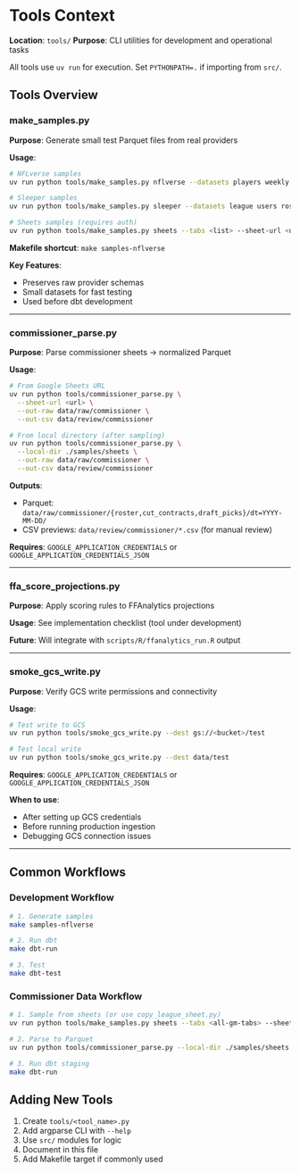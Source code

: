 # Tools Context

**Location**: `tools/`
**Purpose**: CLI utilities for development and operational tasks

All tools use `uv run` for execution. Set `PYTHONPATH=.` if importing from `src/`.

## Tools Overview

### make_samples.py

**Purpose**: Generate small test Parquet files from real providers

**Usage**:

```bash
# NFLverse samples
uv run python tools/make_samples.py nflverse --datasets players weekly --seasons 2024 --weeks 1 --out ./samples

# Sleeper samples
uv run python tools/make_samples.py sleeper --datasets league users rosters --league-id <id> --out ./samples

# Sheets samples (requires auth)
uv run python tools/make_samples.py sheets --tabs <list> --sheet-url <url> --out ./samples
```

**Makefile shortcut**: `make samples-nflverse`

**Key Features**:

- Preserves raw provider schemas
- Small datasets for fast testing
- Used before dbt development

______________________________________________________________________

### commissioner_parse.py

**Purpose**: Parse commissioner sheets → normalized Parquet

**Usage**:

```bash
# From Google Sheets URL
uv run python tools/commissioner_parse.py \
  --sheet-url <url> \
  --out-raw data/raw/commissioner \
  --out-csv data/review/commissioner

# From local directory (after sampling)
uv run python tools/commissioner_parse.py \
  --local-dir ./samples/sheets \
  --out-raw data/raw/commissioner \
  --out-csv data/review/commissioner
```

**Outputs**:

- Parquet: `data/raw/commissioner/{roster,cut_contracts,draft_picks}/dt=YYYY-MM-DD/`
- CSV previews: `data/review/commissioner/*.csv` (for manual review)

**Requires**: `GOOGLE_APPLICATION_CREDENTIALS` or `GOOGLE_APPLICATION_CREDENTIALS_JSON`

______________________________________________________________________

### ffa_score_projections.py

**Purpose**: Apply scoring rules to FFAnalytics projections

**Usage**: See implementation checklist (tool under development)

**Future**: Will integrate with `scripts/R/ffanalytics_run.R` output

______________________________________________________________________

### smoke_gcs_write.py

**Purpose**: Verify GCS write permissions and connectivity

**Usage**:

```bash
# Test write to GCS
uv run python tools/smoke_gcs_write.py --dest gs://<bucket>/test

# Test local write
uv run python tools/smoke_gcs_write.py --dest data/test
```

**Requires**: `GOOGLE_APPLICATION_CREDENTIALS` or `GOOGLE_APPLICATION_CREDENTIALS_JSON`

**When to use**:

- After setting up GCS credentials
- Before running production ingestion
- Debugging GCS connection issues

______________________________________________________________________

## Common Workflows

### Development Workflow

```bash
# 1. Generate samples
make samples-nflverse

# 2. Run dbt
make dbt-run

# 3. Test
make dbt-test
```

### Commissioner Data Workflow

```bash
# 1. Sample from sheets (or use copy_league_sheet.py)
uv run python tools/make_samples.py sheets --tabs <all-gm-tabs> --sheet-url <url> --out ./samples

# 2. Parse to Parquet
uv run python tools/commissioner_parse.py --local-dir ./samples/sheets --out-raw data/raw/commissioner

# 3. Run dbt staging
make dbt-run
```

## Adding New Tools

1. Create `tools/<tool_name>.py`
1. Add argparse CLI with `--help`
1. Use `src/` modules for logic
1. Document in this file
1. Add Makefile target if commonly used
